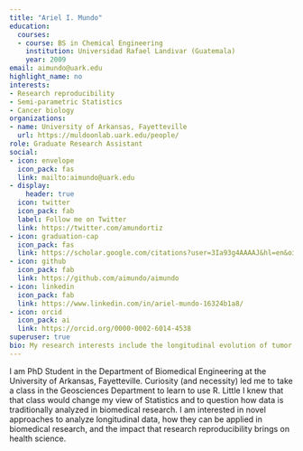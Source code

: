 ```yaml
---
title: "Ariel I. Mundo"
education:
  courses:
  - course: BS in Chemical Engineering
    institution: Universidad Rafael Landivar (Guatemala)
    year: 2009
email: aimundo@uark.edu
highlight_name: no
interests:
- Research reproducibility
- Semi-parametric Statistics
- Cancer biology
organizations:
- name: University of Arkansas, Fayetteville
  url: https://muldoonlab.uark.edu/people/
role: Graduate Research Assistant
social:
- icon: envelope
  icon_pack: fas
  link: mailto:aimundo@uark.edu
- display:
    header: true
  icon: twitter
  icon_pack: fab
  label: Follow me on Twitter
  link: https://twitter.com/amundortiz
- icon: graduation-cap
  icon_pack: fas
  link: https://scholar.google.com/citations?user=3Ia93g4AAAAJ&hl=en&oi=ao
- icon: github
  icon_pack: fab
  link: https://github.com/aimundo/aimundo
- icon: linkedin
  icon_pack: fab
  link: https://www.linkedin.com/in/ariel-mundo-16324b1a8/
- icon: orcid
  icon_pack: ai
  link: https://orcid.org/0000-0002-6014-4538
superuser: true
bio: My research interests include the longitudinal evolution of tumor response to treatment and statistical methods to analyze such evolution. I am also interested in research reproducibility in Biomedical Engineering.
---
```


I am PhD Student in the Department of Biomedical Engineering at the University of Arkansas, Fayetteville. Curiosity (and necessity) led me to take a class in the Geosciences Department to learn to use R. Little I knew that that class would change my view of Statistics and to question how data is traditionally analyzed in biomedical research. I am interested in novel approaches to analyze longitudinal data, how they can be applied in biomedical research, and the impact that research reproducibility brings on health science.

